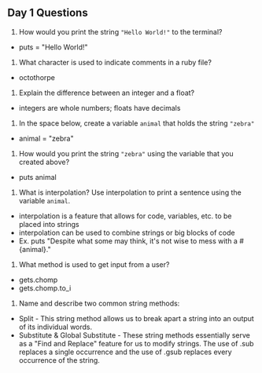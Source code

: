 ## Day 1 Questions

1. How would you print the string `"Hello World!"` to the terminal?

* puts = "Hello World!"

1. What character is used to indicate comments in a ruby file?

* octothorpe

1. Explain the difference between an integer and a float?

* integers are whole numbers; floats have decimals

1. In the space below, create a variable `animal` that holds the string `"zebra"`

* animal = "zebra"

1. How would you print the string `"zebra"` using the variable that you created above?

* puts animal

1. What is interpolation? Use interpolation to print a sentence using the variable `animal`.

* interpolation is a feature that allows for code, variables, etc. to be placed into strings
* interpolation can be used to combine strings or big blocks of code
* Ex. puts "Despite what some may think, it's not wise to mess with a #{animal}."

1. What method is used to get input from a user?

* gets.chomp
* gets.chomp.to_i

1. Name and describe two common string methods:

* Split - This string method allows us to break apart a string into an output of its individual words.
* Substitute & Global Substitute - These string methods essentially serve as a "Find and Replace" feature for us to modify strings. The use of .sub replaces a single occurrence and the use of .gsub replaces every occurrence of the string.
